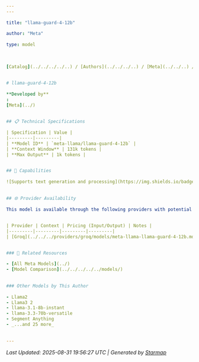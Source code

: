 ```yaml
---
---
  
title: "llama-guard-4-12b"
  
author: "Meta"
  
type: model
  
  
  
[Catalog](../../../../..) / [Authors](../../../..) / [Meta](../../..) / **llama-guard-4-12b**
  
  
# llama-guard-4-12b
  
**Developed by**
: 
[Meta](../)
  
  
## 📋 Technical Specifications
  
| Specification | Value |
|---------|---------|
| **Model ID** | `meta-llama/llama-guard-4-12b` |
| **Context Window** | 131k tokens |
| **Max Output** | 1k tokens |

  
## 🎯 Capabilities
  
![Supports text generation and processing](https://img.shields.io/badge/text-✓-blue) ![Supported input modalities](https://img.shields.io/badge/input-text-teal) ![Supported output modalities](https://img.shields.io/badge/output-text-cyan) ![Temperature sampling control](https://img.shields.io/badge/temperature-core-red) ![Nucleus sampling (top-p)](https://img.shields.io/badge/top__p-core-red) ![Maximum token limit](https://img.shields.io/badge/max__tokens-core-blue) ![Stop sequences](https://img.shields.io/badge/stop-core-blue) ![Frequency penalty](https://img.shields.io/badge/frequency__penalty-core-purple) ![Presence penalty](https://img.shields.io/badge/presence__penalty-core-purple) ![Deterministic seeding](https://img.shields.io/badge/seed-advanced-green) ![JSON schema validation](https://img.shields.io/badge/structured__outputs-✓-cyan) ![Response streaming](https://img.shields.io/badge/streaming-✓-cyan)
  
  
## 🌐 Provider Availability
  
This model is available through the following providers with potential variations:
  
  
| Provider | Context | Pricing (Input/Output) | Notes |
|---------|---------|---------|---------|
| [Groq](../../../providers/groq/models/meta-llama-llama-guard-4-12b.md) | 131.1k | — |  |

  
### 🔗 Related Resources
  
- [All Meta Models](../)
- [Model Comparison](../../../../../models/)
  
  
### Other Models by This Author
  
- Llama2
- Llama3 2
- llama-3.1-8b-instant
- llama-3.3-70b-versatile
- Segment Anything
- _...and 25 more_
  
  
---
```

*Last Updated: 2025-08-31 19:56:27 UTC | Generated by [Starmap](https://github.com/agentstation/starmap)*